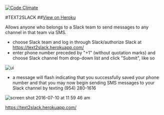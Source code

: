 [![Code Climate](https://codeclimate.com/github/mariacassino/text2slack/badges/gpa.svg)](https://codeclimate.com/github/mariacassino/text2slack)

#TEXT2SLACK
##[View on Heroku](https://text2slack.herokuapp.com/)

Allows anyone who belongs to a Slack team to send messages to any channel in that team via SMS.

* choose Slack team and log in through Slack/authorize Slack at https://text2slack.herokuapp.com/
* enter phone number preceded by "+1" (without quotation marks) and choose Slack channel from drop-down list and click      "Submit", like so

![ui](https://cloud.githubusercontent.com/assets/15970171/16714614/122811b2-4697-11e6-9e7c-deb05a44c9ac.png)

* a message will flash indicating that you successfully saved your phone number and that you may now begin sending SMS messages to your Slack channel by texting (954) 280-1616

![screen shot 2016-07-10 at 11 59 46 am](https://cloud.githubusercontent.com/assets/15970171/16714639/befe6904-4697-11e6-9d98-bc654f639798.png)

https://text2slack.herokuapp.com/
